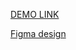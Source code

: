 [DEMO LINK](https://ksenia-didukh.github.io/anding-creative-bakery/)

[Figma design](https://www.figma.com/file/dY3izAm0Vspsmra4lQWQIP/Bakerlab_FE-students?node-id=11342%3A1117)